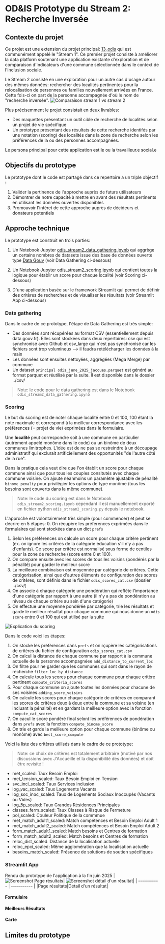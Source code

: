 # OD&IS Prototype du Stream 2: Recherche Inversée

## Contexte du projet
Ce projet est une extension du projet principal: [13_odis](https://github.com/dataforgoodfr/13_odis) qui est communément appelé le "Stream 1". Ce premier projet consiste à améliorer la data platform soutenant une application existante d'exploration et de comparaison d'indicateurs d'une commune sélectionnée dans le context de l'inclusion sociale.

Le Stream 2 consiste en une exploration pour un autre cas d'usage autour des mêmes données: rechercher des localités pertinentes pour la relocalisation de personnes ou familles nouvellement arrivées en France. Cette fois-ci on part de la personne accompagnée d'où le nom de "recherche inversée".
![Comparaison stream 1 vs stream 2](Screenshot-3.png)

Plus précisemment le projet consistait en deux livrables:
- Des maquettes présentant un outil cible de recherche de localités selon un projet de vie spécifique
- Un prototype présentant des résultats de cette recherche identifés par une notation (scoring) des localités dans la zone de recherche selon les préférences de la ou des personnes accompagnées.



Le persona principal pour cette application est le ou la travailleur.e social.e 

## Objectifs du prototype

Le prototype dont le code est partagé dans ce repertoire a un triple objectif :
1. Valider la pertinence de l'approche auprès de futurs utilisateurs
2. Démontrer de notre capacité à mettre en avant des résultats pertinents en utilisant les données ouvertes disponibles
3. Promouvoir l'intéret de cette approche auprès de décideurs et donateurs potentiels 

## Approche technique


Le prototype est construit en trois parties:
1. Un Notebook Jupyter [odis_stream2_data_gathering.ipynb](../notebooks/odis_stream2_data_gathering.ipynb) qui aggrège un certains nombres de datasets issue des base de données ouverte type [Data Gouv](data.gouv.fr) (voir Data Gathering ci-dessous)

2. Un Notebook Jupyter [odis_stream2_scoring.ipynb](../notebooks/odis_stream2_scoring.ipynb) qui contient toutes la logique pour établir un score pour chaque localité (voir Scoring ci-dessous)

3. D'une application basée sur le framework Streamlit qui permet de définir des critères de recherches et de visualiser les résultats (voir Streamlit App ci-dessous)


### Data gathering

Dans le cadre de ce prototype, l'étape de Data Gathering est très simple:
- Des données sont récupérées au format CSV (essentiellement depuis data.gouv.fr). Elles sont stockées dans deux repertoires: csv qui est synchronisé avec Github et csv_large qui n'est pas synchronisé car les fichiers sont trop volumineux --> il faudra retélécharger les données à la main
- Les données sont ensuites nettoyées, aggrégées (Mega Merge) par commune
- Un dataset `principal odis_june_2025_jacques.parquet` est généré au format parquet et réutilisé par la suite. Il est disponible dans le dossier ../csv/  

> Note: le code pour le data gathering est dans le Notebook `odis_stream2_data_gathering.ipynb`

### Scoring

Le but du scoring est de noter chaque localité entre 0 et 100, 100 étant la note maximale et correspond à la meilleur correspondance avec les préférences (= projet de vie) exprimées dans le formulaire.

Une **localité** peut correspondre soit à une commune en particulier (autrement appelé monôme dans le code) ou un binôme de deux communes limitrophes. L'idée est de ne pas se restreindre à un découpage administratif qui exclurait artificiellement des opportunités "de l'autre côté de la rue". 

Dans la pratique cela veut dire que l'on établit un score pour chaque commune ainsi que pour tous les couples consitutés avec chaque commune voisine. On ajoute néanmoins un paramètre ajustable de pénalité `binome_penalty` pour privilégier les options de type monôme (tous les besoins sont couverts dans la même commune).

> Note: le code du scoring est dans le Notebook `odis_stream2_scoring.ipynb` cependant il est manuellement exporté en fichier python `odis_stream2_scoring.py` depuis le notebook.

L'approche est volontairement très simple (pour commencer) et peut se décrire en 5 étapes:
0. On récupère les préférences exprimées dans le formulaires qui sont stockées dans un dict `prefs`
1. Selon les préférences on calcule un score pour chaque critère pertinent (ex. on ignore les critères de la catégorie éducation s'il n'y a pas d'enfants). Ce score par critère est normalisé sous forme de centiles pour la zone de recherche (score entre 0 et 100).
2. On compare ensuite avec les scores de tous les voisins (pondérés par la pénalité) pour garder le meilleur score
3. La meilleure combinaison est moyennée par catégorie de critères. Cette catégorisation, ainsi que d'autres éléments de configuration des scores de critères, sont définis dans le fichier `odis_scores_cat.csv` (dossier ../csv/)
4. On associe à chaque catégorie une pondération qui reflète l'importance d'une catégorie par rapport à une autre (il n'y a pas de pondération au niveau de chaque critère au sein d'une catégorie)
5. On effectue une moyenne pondérée par catégorie, trie les résultats et garde le meilleur résultat pour chaque commune qui nous donne un `odis score` entre 0 et 100 qui est utilisé par la suite


![Explication du scoring](Screenshot-4.png)

Dans le code voici les étapes:
1. On stocke les préférences dans `prefs` et on rçupère les catégorisations de critères du fichier de configuration `odis_scores_cat.csv`
2. On  calcul la distance de chaque commune par rapport à la commune actuelle de la personne accompagnéee `add_distance_to_current_loc`
3. On filtre pour ne garder que les communes qui sont dans le rayon de recherche
`filter_loc_by_distance`
4. On calcule tous les scores pour chaque commune pour chaque critère pertinent `compute_criteria_scores`
5. Pour chaque commune on ajoute toutes les données pour chacune de ses voisines `adding_score_voisins`
6. On calcule les scores pour chaque catégorie de critères en comparant les scores de critères deux à deux entre la commune et sa voisine (en incluant la pénalité) et en gardant la meilleure option avec la fonction `compute_cat_scores`
7. On cacul le score pondéré final selont les préférences de pondération dans `prefs`
avec la fonction `compute_binome_score`
8. On trie et garde la meilleure option pour chaque commune (binôme ou monôme) avec `best_score_compute`


Voici la liste des critères utilisés dans le cadre de ce prototype:
> Note: ce choix de critères est totalement arbitraire (motivé par nos discussions avec J'Accueille et la disponibilité des données) et doit être revisité !

- met_scaled: Taux Besoin Emploi
- met_tension_scaled: Taux Besoin Emploi en Tension
- svc_incl_scaled: Taux Services Inclusion
- log_vac_scaled: Taux Logements Vacants
- log_soc_inoc_scaled: Taux de Logements Sociaux Inoccupés (Vacants ou Vides)
- log_5p_scaled: Taux Grandes Résidences Principales
- classes_ferm_scaled: Taux Classes à Risque de Fermeture
- pol_scaled: Couleur Politique de la commmue
- met_match_adult1_scaled: Match compétences et Besoin Emploi Adult 1
- met_match_adult2_scaled: Match compétences et Besoin Emploi Adult 2
- form_match_adult1_scaled: Match besoins et Centres de formation
- form_match_adult2_scaled: Match besoins et Centres de formation
- reloc_dist_scaled: Distance de la localisation actuelle
- reloc_epci_scaled: Même agglomération que la localisation actuelle
- besoins_match_scaled: Présence de solutions de soutien spécifiques


### Streamlit App

Rendu du prototype de l'application à la fin juin 2025
|![Screenshot Page résultats](Screenshot-1.png)| ![Screenshot détail d'un résultat](Screenshot-2.png)| 
| ----------- | ----------- |
|Page résultats|Détail d'un résultat|


#### Formulaire

#### Meilleurs Résultats

#### Carte


## Limites du prototype

